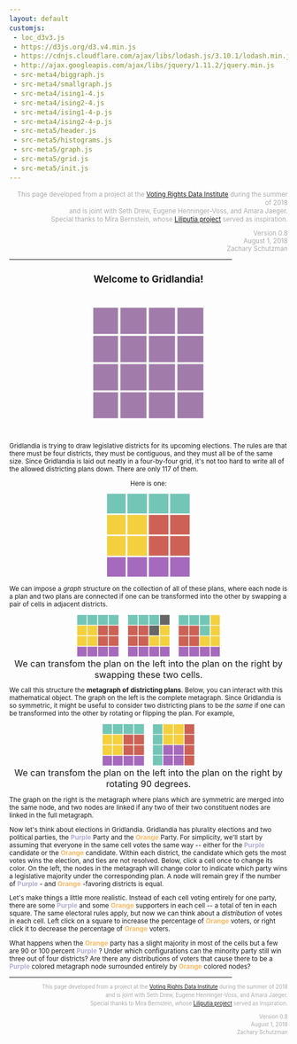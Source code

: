```yaml
---
layout: default
customjs:
 - loc_d3v3.js
 - https://d3js.org/d3.v4.min.js
 - https://cdnjs.cloudflare.com/ajax/libs/lodash.js/3.10.1/lodash.min.js
 - http://ajax.googleapis.com/ajax/libs/jquery/1.11.2/jquery.min.js
 - src-meta4/biggraph.js
 - src-meta4/smallgraph.js
 - src-meta4/ising1-4.js
 - src-meta4/ising2-4.js
 - src-meta4/ising1-4-p.js
 - src-meta4/ising2-4-p.js
 - src-meta5/header.js
 - src-meta5/histograms.js
 - src-meta5/graph.js
 - src-meta5/grid.js
 - src-meta5/init.js
---
```




<!---







<p style="float:left; width:150px">Here are two:</p> <center> <p style="margin:0;padding:0;font-size:20px;letter-spacing:-4px;line-height:14px;width:100px;float:left;justify:center;">
<span style="color:#73C6B6">&#9724;</span> <span style="color:#F4D03F">&#9724;</span> <span style="color:#CD6155">&#9724;</span> <span style="color:#CD6155">&#9724;</span><br/> <span style="color:#73C6B6">&#9724;</span> <span style="color:#F4D03F">&#9724;</span> <span style="color:#CD6155">&#9724;</span> <span style="color:#CD6155">&#9724;</span><br/> <span style="color:#73C6B6">&#9724;</span> <span style="color:#F4D03F">&#9724;</span> <span style="color:#A569BD">&#9724;</span> <span style="color:#A569BD">&#9724;</span><br/> <span style="color:#73C6B6">&#9724;</span> <span style="color:#F4D03F">&#9724;</span> <span style="color:#A569BD">&#9724;</span> <span style="color:#A569BD">&#9724;</span></p><p style="margin:0;padding:0;font-size:20px;letter-spacing:-4px;line-height:14px;width:100px;float:left;">
<span style="color:#73C6B6">&#9724;</span> <span style="color:#73C6B6">&#9724;</span> <span style="color:#73C6B6">&#9724;</span> <span style="color:#73C6B6">&#9724;</span><br/> <span style="color:#F4D03F">&#9724;</span> <span style="color:#F4D03F">&#9724;</span> <span style="color:#F4D03F">&#9724;</span> <span style="color:#CD6155">&#9724;</span><br/> <span style="color:#A569BD">&#9724;</span> <span style="color:#F4D03F">&#9724;</span> <span style="color:#CD6155">&#9724;</span> <span style="color:#CD6155">&#9724;</span><br/> <span style="color:#A569BD">&#9724;</span> <span style="color:#A569BD">&#9724;</span> <span style="color:#A569BD">&#9724;</span> <span style="color:#CD6155">&#9724;</span></p>
</center>
<br />

-->

<div style="text-align:right; color:#aaaaaa;line-height:14px" width="100%"><small>
This page developed from a project at the <a href="http://gerrydata.org">Voting Rights Data Institute</a> during the summer of 2018<br/>
and is joint with Seth Drew, Eugene Henninger-Voss, and Amara Jaeger.<br/>
Special thanks to Mira Bernstein, whose <a href="https://docs.google.com/spreadsheets/d/1U8XXRwwJ3zLLu9Xx-xsrePBFsCXkYYFj_MB4t-ZaZ4k/edit#gid=2131508220">Liliputia project</a> served as inspiration.

Version 0.8 <br/>
August 1, 2018 <br/>
Zachary Schutzman
<br/>
</div>
<hr style="width:80%">





<center>
<h2> Welcome to Gridlandia!</h2>
<br/>

<p align="center">
  <img width="200"  src="imgs/blankgrid.png?raw=true"> <br />

</p>


</center>
<br/>


Gridlandia is trying to draw legislative districts for its upcoming elections.  The rules are that there must be four districts, they must be contiguous, and they must all be of the same size.  Since Gridlandia is laid out neatly in a four-by-four grid, it's not too hard to write all of the allowed districting plans down.  There are only 117 of them.  
<center>
Here is one:
<p align="center">
  <img width="150"  src="imgs/fillgrid.png?raw=true"> <br />
</p>

</center>

We can impose a *graph* structure on the collection of all of these plans, where each node is a plan and two plans are connected if one can be transformed into the other by swapping a pair of cells in adjacent districts.

<p style="text-align:center;"> <img width="75"  src="imgs/fillgrid.png?raw=true">&nbsp; &nbsp;&nbsp;&nbsp;<img width="75"  src="imgs/showswapgrid.png?raw=true"> &nbsp;&nbsp;&nbsp;&nbsp;<img width="75"  src="imgs/swapgrid.png?raw=true"> <br/>
	<font size="3"> We can transfom the plan on the left into the plan on the right by swapping these two cells. </font>

</p>

We call this structure the **metagraph of districting plans**.  Below, you can interact with this mathematical object.  The graph on the left is the complete metagraph.  Since Gridlandia is so symmetric, it might be useful to consider two districting plans to be *the same* if one can be transformed into the other by rotating or flipping the plan.  For example,


<p style="text-align:center"> <img width="75"  src="imgs/fillgrid.png?raw=true">&nbsp;&nbsp;&nbsp;&nbsp; <img width="75"  src="imgs/rotgrid.png?raw=true"><br/>
	<font size="3"> We can transfom the plan on the left into the plan on the right by rotating 90 degrees. </font>

</p>


The graph on the right is the metagraph where plans which are symmetric are merged into the same node, and two nodes are linked if any two of their two constituent nodes are linked in the full metagraph.


<div id="chart1" style="width:100% text-align:left"></div>

Now let's think about elections in Gridlandia.  Gridlandia has plurality elections and two political parties, the <span style="color:#b2abd2"> **Purple** </span> Party and the <span style="color:#fdb863"> **Orange** </span>
 Party.  For simplicity, we'll start by assuming that everyone in the same cell votes the same way -- either for the <span style="color:#b2abd2"> **Purple** </span> candidate or the <span style="color:#fdb863"> **Orange** </span>
 candidate.  Within each district, the candidate which gets the most votes wins the election, and ties are not resolved.  Below, click a cell once to change its color.  On the left, the nodes in the metagraph will change color to indicate which party wins a legislative majority under the corresponding plan.  A node will remain grey if the number of <span style="color:#b2abd2"> **Purple** </span>- and <span style="color:#fdb863"> **Orange** </span>
-favoring districts is equal.


<div id="chart2" style="width:100% text-align:left"></div>


Let's make things a little more realistic.  Instead of each cell voting entirely for one party, there are some <span style="color:#b2abd2"> **Purple** </span> and some <span style="color:#fdb863"> **Orange** </span>
 supporters in each cell -- a total of ten in each square.  The same electoral rules apply, but now we can think about a *distribution* of votes in each cell.  Left click on a square to increase the percentage of <span style="color:#fdb863"> **Orange** </span>
 voters, or right click it to decrease the percentage of <span style="color:#fdb863"> **Orange** </span> voters.  

 What happens when the <span style="color:#fdb863"> **Orange** </span> party has a slight majority in most of the cells but a few are 90 or 100 percent <span style="color:#b2abd2"> **Purple** </span>?  Under which configurations can the minority party still win three out of four districts?  Are there any distributions of voters that cause there to be a <span style="color:#b2abd2"> **Purple** </span> colored metagraph node surrounded entirely by <span style="color:#fdb863"> **Orange** </span> colored nodes?


<!--<div id="chart3" style="width:100% text-align:left"></div>
<hr style="width:80%">



<h2> Welcome Back to Gridlandia </h2>

In the meantime, we've incorporated nine additional cells, for a total of 25.  Since the population has increased, we'd now like to draw *five* districts.  The same rules apply: each district must be contiguous and of the same size.  There are 4006 districting plans which satisfy these criteria, and we can construct the metagraph in the same way, with a node for each plan and an edge between plans that can be transformed into each other by swapping cells in adjacent districts.  We can write these all down, but this is too many to show all at once as a metagraph.  Instead, we'll show a local picture of the metagraph where you can see a districting plan and all of the other plans which can be formed by swapping one or two pairs of cells.







### Meta-tree and recenter-er
<div id="graph" style="width:100% text-align:left"></div>


### Click squares and see histograms - whole squares
<div id="graph2" style="width:100% text-align:left"></div>

### Is it possible for partial squares?-->



<div style="text-align:right; color:#aaaaaa;line-height:14px" width="100%"><small>
<hr style="width:80%">
This page developed from a project at the <a href="http://gerrydata.org">Voting Rights Data Institute</a> during the summer of 2018<br/>
and is joint with Seth Drew, Eugene Henninger-Voss, and Amara Jaeger.<br/>
Special thanks to Mira Bernstein, whose <a href="https://docs.google.com/spreadsheets/d/1U8XXRwwJ3zLLu9Xx-xsrePBFsCXkYYFj_MB4t-ZaZ4k/edit#gid=2131508220">Liliputia project</a> served as inspiration.

Version 0.8 <br/>
August 1, 2018 <br/>
Zachary Schutzman
</div>
